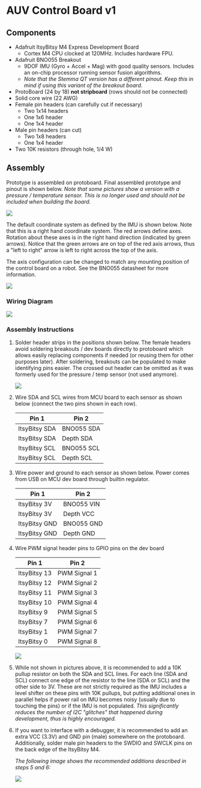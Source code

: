 # AUV Control Board v1

## Components

- Adafruit ItsyBitsy M4 Express Development Board
    - Cortex M4 CPU clocked at 120MHz. Includes hardware FPU.
- Adafruit BNO055 Breakout
    - 9DOF IMU (Gyro + Accel + Mag) with good quality sensors. Includes an on-chip processor running sensor fusion algorithms.
    - *Note that the Stemma QT version has a different pinout. Keep this in mind if using this variant of the breakout board.*
- ProtoBoard (24 by 18) **not stripboard** (rows should not be connected)
- Solid core wire (22 AWG)
- Female pin headers (can carefully cut if necessary)
    - Two 1x14 headers
    - One 1x6 header
    - One 1x4 header
- Male pin headers (can cut)
    - Two 1x8 headers
    - One 1x4 header
- Two 10K resistors (through hole, 1/4 W)


## Assembly

Prototype is assembled on protoboard. Final assembled prototype and pinout is shown below. *Note that some pictures show a version with a pressure / temperature sensor. This is no longer used and should not be included when building the board.*

![](./v1/prototype_assembled_labeled.png)

The default coordinate system as defined by the IMU is shown below. Note that this is a right hand coordinate system. The red arrows define axes. Rotation about these axes is in the right hand direction (indicated by green arrows). Notice that the green arrows are on top of the red axis arrows, thus a "left to right" arrow is left to right across the top of the axis.

The axis configuration can be changed to match any mounting position of the control board on a robot. See the BNO055 datasheet for more information.

![](./v1/prototype_axis.png)


### Wiring Diagram

![](./v1/wiring_diagram.png)


### Assembly Instructions


1. Solder header strips in the positions shown below. The female headers avoid soldering breakouts / dev boards directly to protoboard which allows easily replacing components if needed (or reusing them for other purposes later). After soldering, breakouts can be populated to make identifying pins easier. The crossed out header can be omitted as it was formerly used for the pressure / temp sensor (not used anymore).

    ![](./v1/fritzing_header_pos.png)


2. Wire SDA and SCL wires from MCU board to each sensor as shown below (connect the two pins shown in each row).

    | Pin 1                      | Pin 2                    |
    | -------------------------- | ------------------------ |
    | ItsyBitsy SDA              | BNO055 SDA               |
    | ItsyBitsy SDA              | Depth SDA                |
    | ItsyBitsy SCL              | BNO055 SCL               |
    | ItsyBitsy SCL              | Depth SCL                |


3. Wire power and ground to each sensor as shown below. Power comes from USB on MCU dev board through builtin regulator.

    | Pin 1                      | Pin 2                    |
    | -------------------------- | ------------------------ |
    | ItsyBitsy 3V               | BNO055 VIN               |
    | ItsyBitsy 3V               | Depth VCC                |
    | ItsyBitsy GND              | BNO055 GND               |
    | ItsyBitsy GND              | Depth GND                |

4. Wire PWM signal header pins to GPIO pins on the dev board

    | Pin 1                      | Pin 2                    |
    | -------------------------- | ------------------------ |
    | ItsyBitsy 13               | PWM Signal 1             |
    | ItsyBitsy 12               | PWM Signal 2             |
    | ItsyBitsy 11               | PWM Signal 3             |
    | ItsyBitsy 10               | PWM Signal 4             |
    | ItsyBitsy 9                | PWM Signal 5             |
    | ItsyBitsy 7                | PWM Signal 6             |
    | ItsyBitsy 1                | PWM Signal 7             |
    | ItsyBitsy 0                | PWM Signal 8             |

    ![](./v1/prototype_assembled.png)

5. While not shown in pictures above, it is recommended to add a 10K pullup resistor on both the SDA and SCL lines. For each line (SDA and SCL) connect one edge of the resistor to the line (SDA or SCL) and the other side to 3V. These are not strictly required as the IMU includes a level shifter on these pins with 10K pullups, but putting additional ones in parallel helps if power rail on IMU becomes noisy (usually due to touching the pins) or if the IMU is not populated. *This significantly reduces the number of I2C "glitches" that happened during development, thus is highly encouraged.*

6. If you want to interface with a debugger, it is recommended to add an extra VCC (3.3V) and GND pin (male) somewhere on the protoboard. Additionally, solder male pin headers to the SWDIO and SWCLK pins on the back edge of the ItsyBitsy M4.



    *The following image shows the recommended additions described in steps 5 and 6:*

    ![](./v1/extra_additoins.png)
